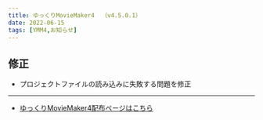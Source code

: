 ```yaml
---
title: ゆっくりMovieMaker4  （v4.5.0.1）
date: 2022-06-15
tags: [YMM4,お知らせ]
---
```

## 修正
- プロジェクトファイルの読み込みに失敗する問題を修正

---

- [ゆっくりMovieMaker4配布ページはこちら](../index.md)